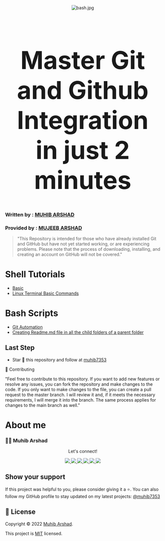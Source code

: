 <div align="center">
<img src="https://miro.medium.com/v2/resize:fit:720/format:webp/1*hED79iPpQEcVg4R7BJs3SA.jpeg" alt="bash.jpg">
</div>

<h1 align="center" style="font-size: 80px;" >Master Git and Github Integration in just 2 minutes <h1>

### Written by : [MUHIB ARSHAD](https://medium.com/@muhibarshad)
### Provided by : [MUJEEB ARSHAD](https://medium.com/@mujeebarshad007)

> "This Repository is intended for those who have already installed Git and GitHub but have not yet started working, or are experiencing problems.
> Please note that the process of downloading, installing, and creating an account on GitHub will not be covered."

# Shell Tutorials

- [Basic](/01_Shell%20Basics/01_basics.sh)
- [Linux Terminal Basic Commands](/01_Shell%20Basics/All_Basic_commands.sh)

# Bash Scripts

- [Git Automation](/02_Scripts/gitAutomation.sh)
- [Creating Readme.md file in all the child folders of a parent folder](/02_Scripts/CreateOneSameFileInAllSubfolders.sh)

## Last Step

- Star 🌟 this repository and follow at [muhib7353](https://github.com/muhib7353)

🤝 Contributing

"Feel free to contribute to this repository. If you want to add new features or resolve any issues, you can fork the repository and make changes to the code. If you only want to make changes to the file, you can create a pull request to the master branch. I will review it and, if it meets the necessary requirements, I will merge it into the branch. The same process applies for changes to the main branch as well."

# About me

### 👨‍💻 Muhib Arshad

   <div align="center">
<p align="center">Let's connect!</p>

<a href="https://www.linkedin.com/in/muhib-arshad-85439b242/" target="blank">
    <img src="https://img.shields.io/badge/linkedin-%230077B5.svg?&style=for-the-badge&logo=linkedin&logoColor=white" />
</a>

<a href="https://medium.com/@muhibarshad123" target="blank">
    <img src="https://img.shields.io/badge/Medium-12100E?style=for-the-badge&logo=medium&logoColor=white" />
</a>

<a href="https://stackoverflow.com/users/18215817/muhib-arshad?tab=profile" target="blank">
    <img src="https://img.shields.io/badge/Stack_Overflow-FE7A16?style=for-the-badge&logo=stack-overflow&logoColor=white" />
</a>

<a href = "https://twitter.com/muhib7353" target="blank">
    <img src="https://img.shields.io/badge/Twitter-1DA1F2?style=for-the-badge&logo=twitter&logoColor=white" />
</a>

<a href="https://www.facebook.com/muhib7353/" target="blank">
    <img src="https://img.shields.io/badge/Facebook-1877F2?style=for-the-badge&logo=facebook&logoColor=white" />
</a>

<a href="https://www.instagram.com/muhib7353/" target="blank">
    <img src="https://img.shields.io/badge/Instagram-E4405F?style=for-the-badge&logo=instagram&logoColor=white" />
</a>

</div>

## Show your support

If this project was helpful to you, please consider giving it a ⭐️.
You can also follow my GitHub profile to stay updated on my latest projects:
<a href="https://github.com/muhib7353" target="blank">
@muhib7353
</a>

## 📝 License

Copyright © 2022 [Muhib Arshad](https://github.com/muhib7353).

This project is [MIT](/License.md) licensed.





